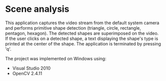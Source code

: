 # Scene analysis 

This application captures the video stream from the default system camera and performs primitive shape detection (triangle, circle, rectangle, pentagon, hexagon). The detected shapes are superimposed on the video. If the user clicks on a detected shape, a text displaying the shape's type is printed at the center of the shape. The application is terminated by pressing 'q'.

The project was implemented on Windows using:
* Visual Studio 2010
* OpenCV 2.4.11
